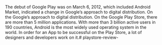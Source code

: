 The debut of Google Play was on March 6, 2012, which included Android Market, indicated a change in Google’s approach to digital distribution. On the Google’s approach to digital distribution. On the Google Play Store, there are more than 5 million applications. With more than 3 billion active users in 190 countries, Android is the most widely used operating system in the world. In order for an App to be successful on the Play Store, a lot of designers and developers work on it.# playstore-review-
